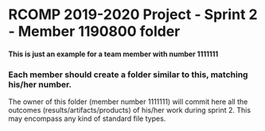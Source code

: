 RCOMP 2019-2020 Project - Sprint 2 - Member 1190800 folder
===========================================

#### This is just an example for a team member with number 1111111 ####
### Each member should create a folder similar to this, matching his/her number. ###
The owner of this folder (member number 1111111) will commit here all the outcomes (results/artifacts/products)		       of his/her work during sprint 2. This may encompass any kind of standard file types.
